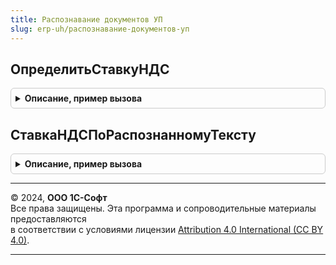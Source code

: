 ```yaml
---
title: Распознавание документов УП
slug: erp-uh/распознавание-документов-уп
---
```



## ОпределитьСтавкуНДС
<details style="margin: 1em 0; padding: 0.5em; border: 1px solid #ccc; border-radius: 6px;">

<summary style="font-weight: bold; cursor: pointer;">Описание, пример вызова</summary>

```bsl

Функция ОпределитьСтавкуНДС(Всего, СуммаНДС) Экспорт
```

Пример вызова
```bsl
Результат = РаспознаваниеДокументовУП.ОпределитьСтавкуНДС(Всего, СуммаНДС) 
```
</details>

## СтавкаНДСПоРаспознанномуТексту
<details style="margin: 1em 0; padding: 0.5em; border: 1px solid #ccc; border-radius: 6px;">

<summary style="font-weight: bold; cursor: pointer;">Описание, пример вызова</summary>

```bsl

Функция СтавкаНДСПоРаспознанномуТексту(Ставка, ТекущееЗначение) Экспорт
```

Пример вызова
```bsl
Результат = РаспознаваниеДокументовУП.СтавкаНДСПоРаспознанномуТексту(Ставка, ТекущееЗначение) 
```
</details>

---

© 2024, **ООО 1С-Софт**  
Все права защищены. Эта программа и сопроводительные материалы предоставляются  
в соответствии с условиями лицензии [Attribution 4.0 International (CC BY 4.0)](https://creativecommons.org/licenses/by/4.0/legalcode).

---
